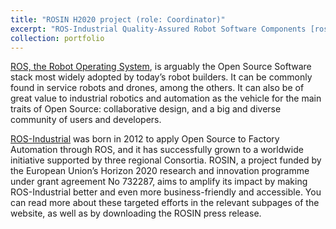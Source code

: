 ```yaml
---
title: "ROSIN H2020 project (role: Coordinator)"
excerpt: "ROS-Industrial Quality-Assured Robot Software Components [rosin-project.eu](http://rosin-project.eu)<br/><img src='https://rosin-project.eu/wp-content/uploads/2016-11-IPA-ROS-Events-16_CMKY-bearbeitet-blau.jpg' height="42">"
collection: portfolio
---
```


[ROS, the Robot Operating System](http://www.ros.org/), is arguably the Open Source Software stack most widely adopted by today’s robot builders. It can be commonly found in service robots and drones, among the others. It can also be of great value to industrial robotics and automation as the vehicle for the main traits of Open Source: collaborative design, and a big and diverse community of users and developers.

[ROS-Industrial](http://rosindustrial.org/) was born in 2012 to apply Open Source to Factory Automation through ROS, and it has successfully grown to a worldwide initiative supported by three regional Consortia. ROSIN, a project funded by the European Union’s Horizon 2020 research and innovation programme under grant agreement No 732287, aims to amplify its impact by making ROS-Industrial better and even more business-friendly and accessible. You can read more about these targeted efforts in the relevant subpages of the website, as well as by downloading the ROSIN press release.
